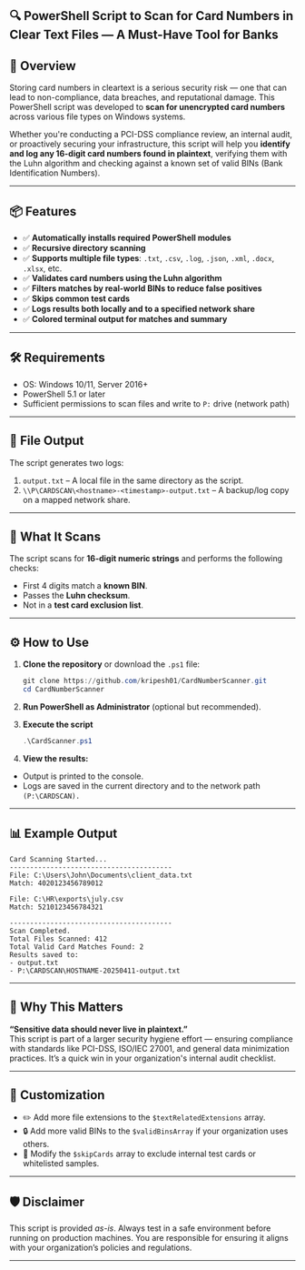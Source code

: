 ## 🔍 PowerShell Script to Scan for Card Numbers in Clear Text Files — A Must-Have Tool for Banks

## 🚀 Overview

Storing card numbers in cleartext is a serious security risk — one that can lead to non-compliance, data breaches, and reputational damage. This PowerShell script was developed to **scan for unencrypted card numbers** across various file types on Windows systems.

Whether you're conducting a PCI-DSS compliance review, an internal audit, or proactively securing your infrastructure, this script will help you **identify and log any 16-digit card numbers found in plaintext**, verifying them with the Luhn algorithm and checking against a known set of valid BINs (Bank Identification Numbers).

---

## 📦 Features

- ✅ **Automatically installs required PowerShell modules**
- ✅ **Recursive directory scanning**
- ✅ **Supports multiple file types**: `.txt`, `.csv`, `.log`, `.json`, `.xml`, `.docx`, `.xlsx`, etc.
- ✅ **Validates card numbers using the Luhn algorithm**
- ✅ **Filters matches by real-world BINs to reduce false positives**
- ✅ **Skips common test cards**
- ✅ **Logs results both locally and to a specified network share**
- ✅ **Colored terminal output for matches and summary**

---

## 🛠️ Requirements

- OS: Windows 10/11, Server 2016+  
- PowerShell 5.1 or later  
- Sufficient permissions to scan files and write to `P:` drive (network path)

---

## 📂 File Output

The script generates two logs:

1. `output.txt` – A local file in the same directory as the script.
2. `\\P\CARDSCAN\<hostname>-<timestamp>-output.txt` – A backup/log copy on a mapped network share.

---

## 🧪 What It Scans

The script scans for **16-digit numeric strings** and performs the following checks:

- First 4 digits match a **known BIN**.
- Passes the **Luhn checksum**.
- Not in a **test card exclusion list**.

---

## ⚙️ How to Use

1. **Clone the repository** or download the `.ps1` file:

   ```powershell
   git clone https://github.com/kripesh01/CardNumberScanner.git
   cd CardNumberScanner

2. **Run PowerShell as Administrator** (optional but recommended).

3. **Execute the script**
    ```powershell
    .\CardScanner.ps1
    ```
4.  **View the results:**
- Output is printed to the console.
- Logs are saved in the current directory and to the network path `(P:\CARDSCAN).`

---
## 📊 Example Output
    Card Scanning Started...
    ----------------------------------------
    File: C:\Users\John\Documents\client_data.txt
    Match: 4020123456789012

    File: C:\HR\exports\july.csv
    Match: 5210123456784321

    ----------------------------------------
    Scan Completed.
    Total Files Scanned: 412
    Total Valid Card Matches Found: 2
    Results saved to:
    - output.txt
    - P:\CARDSCAN\HOSTNAME-20250411-output.txt
---
## 🧠 Why This Matters
**“Sensitive data should never live in plaintext.”**   
This script is part of a larger security hygiene effort — ensuring compliance with standards like PCI-DSS, ISO/IEC 27001, and general data minimization practices. It’s a quick win in your organization's internal audit checklist.

---
## 🧩 Customization
- ✏️ Add more file extensions to the `$textRelatedExtensions` array.
- 🔒 Add more valid BINs to the `$validBinsArray` if your organization uses others.
- 🚫 Modify the `$skipCards` array to exclude internal test cards or whitelisted samples.

---
## 🛡️ Disclaimer
This script is provided *as-is*. Always test in a safe environment before running on production machines. You are responsible for ensuring it aligns with your organization’s policies and regulations.

---
